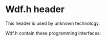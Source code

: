 # Wdf.h header


This header is used by unknown technology.

Wdf.h contain these programming interfaces:

